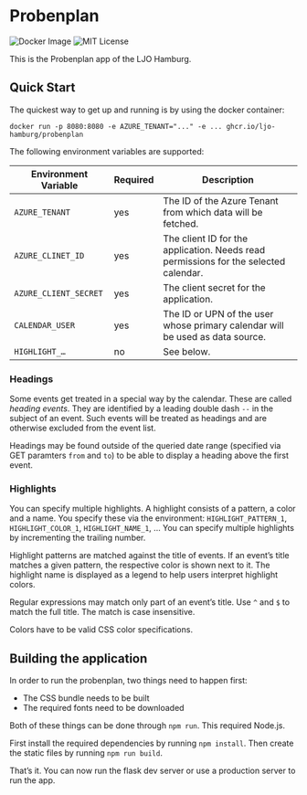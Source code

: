 # Probenplan

![Docker Image](https://github.com/ljo-hamburg/probenplan/actions/workflows/build.yml/badge.svg)
![MIT License](https://img.shields.io/github/license/ljo-hamburg/probenplan)

This is the Probenplan app of the LJO Hamburg.

## Quick Start

The quickest way to get up and running is by using the docker container:

```shell
docker run -p 8080:8080 -e AZURE_TENANT="..." -e ... ghcr.io/ljo-hamburg/probenplan
```

The following environment variables are supported:

| Environment Variable  | Required | Description                                                  |
| --------------------- | -------- | ------------------------------------------------------------ |
| `AZURE_TENANT`        | yes      | The ID of the Azure Tenant from which data will be fetched.  |
| `AZURE_CLINET_ID`     | yes      | The client ID for the application. Needs read permissions for the selected calendar. |
| `AZURE_CLIENT_SECRET` | yes      | The client secret for the application.                       |
| `CALENDAR_USER`       | yes      | The ID or UPN of the user whose primary calendar will be used as data source. |
| `HIGHLIGHT_…`         | no       | See below.                                                   |

### Headings

Some events get treated in a special way by the calendar. These are called _heading events_. They are identified by a leading double dash `--` in the subject of an event. Such events will be treated as headings and are otherwise excluded from the event list.

Headings may be found outside of the queried date range (specified via GET paramters `from` and `to`) to be able to display a heading above the first event.

### Highlights

You can specify multiple highlights. A highlight consists of a pattern, a color and a name. You specify these via the environment: `HIGHLIGHT_PATTERN_1`, `HIGHLIGHT_COLOR_1`, `HIGHLIGHT_NAME_1`, … You can specify multiple highlights by incrementing the trailing number.

Highlight patterns are matched against the title of events. If an event’s title matches a given pattern, the respective color is shown next to it. The highlight name is displayed as a legend to help users interpret highlight colors.

Regular expressions may match only part of an event’s title. Use `^` and `$` to match the full title. The match is case insensitive.

Colors have to be valid CSS color specifications.

## Building the application

In order to run the probenplan, two things need to happen first:

- The CSS bundle needs to be built
- The required fonts need to be downloaded

Both of these things can be done through `npm run`. This required Node.js.

First install the required dependencies by running `npm install`. Then create the static files by running `npm run build`.

That’s it. You can now run the flask dev server or use a production server to run the app.
